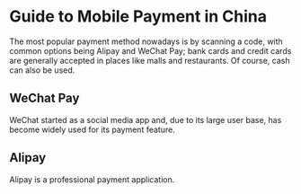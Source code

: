 # Guide to Mobile Payment in China

The most popular payment method nowadays is by scanning a code, with common options being Alipay and WeChat Pay; bank cards and credit cards are generally accepted in places like malls and restaurants. Of course, cash can also be used.

## WeChat Pay

WeChat started as a social media app and, due to its large user base, has become widely used for its payment feature.

## Alipay

Alipay is a professional payment application.
